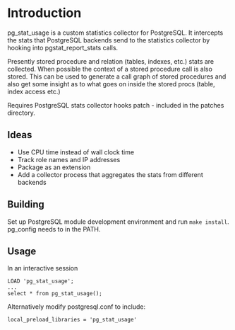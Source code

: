 # Introduction
pg\_stat\_usage is a custom statistics collector for PostgreSQL. It intercepts
the stats that PostgreSQL backends send to the statistics collector by hooking 
into pgstat\_report\_stats calls.

Presently stored procedure and relation (tables, indexes, etc.) stats are
collected.  When possible the context of a stored procedure call is also
stored. This can be used to generate a call graph of stored procedures and also
get some insight as to what goes on inside the stored procs (table, index
access etc.)

Requires PostgreSQL stats collector hooks patch - included in the patches directory.

## Ideas
 * Use CPU time instead of wall clock time
 * Track role names and IP addresses
 * Package as an extension
 * Add a collector process that aggregates the stats from different backends

## Building
Set up PostgreSQL module development environment and run `make install`. pg\_config needs to in the PATH.

## Usage
In an interactive session
```
LOAD 'pg_stat_usage';
...
select * from pg_stat_usage();
```

Alternatively modify postgresql.conf to include:

```
local_preload_libraries = 'pg_stat_usage'
```
